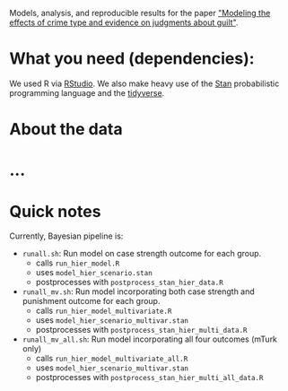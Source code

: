 Models, analysis, and reproducible results for the paper ["Modeling the effects of crime type and evidence on judgments about guilt"](https://link.tbd).

# What you need (dependencies):
We used R via [RStudio](https://www.rstudio.com/). We also make heavy use of the [Stan](http://mc-stan.org/) probabilistic programming language and the [tidyverse](https://tidyverse.tidyverse.org/index.html).

# About the data

# <makefile stuff>...

# Quick notes

Currently, Bayesian pipeline is:

- `runall.sh`: Run model on case strength outcome for each group.
  - calls `run_hier_model.R`
  - uses `model_hier_scenario.stan`
  - postprocesses with `postprocess_stan_hier_data.R`
- `runall_mv.sh`: Run model incorporating both case strength and punishment outcome for each group.
  - calls `run_hier_model_multivariate.R`
  - uses `model_hier_scenario_multivar.stan`
  - postprocesses with `postprocess_stan_hier_multi_data.R`
- `runall_mv_all.sh`: Run model incorporating all four outcomes (mTurk only)
  - calls `run_hier_model_multivariate_all.R`
  - uses `model_hier_scenario_multivar.stan`
  - postprocesses with `postprocess_stan_hier_multi_all_data.R`